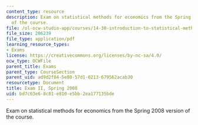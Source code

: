```yaml
---
content_type: resource
description: Exam on statistical methods for economics from the Spring 2008 version
  of the course.
file: /ol-ocw-studio-app/courses/14-30-introduction-to-statistical-methods-in-economics-spring-2009/bd7c63e68c81e810e5bb2ea177135bde_MIT14_30s09_exam02_08.pdf
file_size: 206239
file_type: application/pdf
learning_resource_types:
- Exams
license: https://creativecommons.org/licenses/by-nc-sa/4.0/
ocw_type: OCWFile
parent_title: Exams
parent_type: CourseSection
parent_uid: ad9d2f84-5e80-57d1-0213-679562acab30
resourcetype: Document
title: Exam II, Spring 2008
uid: bd7c63e6-8c81-e810-e5bb-2ea177135bde
---
```

Exam on statistical methods for economics from the Spring 2008 version of the course.